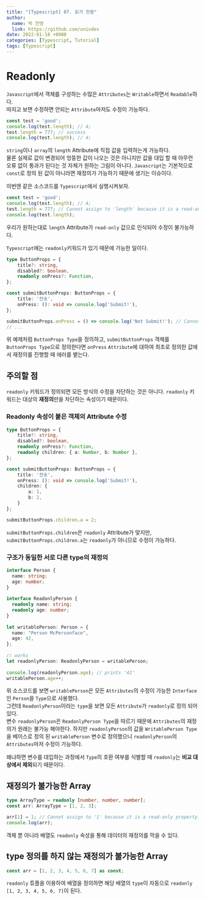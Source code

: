 ```yaml
---
title: "[Typescript] 07. 읽기 전용"
author:
  name: 박 찬영
  link: https://github.com/univdev
date: 2022-01-18 +0900
categories: [Typescript, Tutorial]
tags: [Typescript]
---
```

# Readonly
```Javascript```에서 객체를 구성하는 수많은 ```Attributes```는 ```Writable```하면서 ```Readable```하다.  
따지고 보면 수정하면 안되는 ```Attribute```마저도 수정이 가능하다.
```javascript
const test = 'good';
console.log(test.length); // 4;
test.length = 777; // success
console.log(test.length); // 4;
```
```string```이나 ```array```의 ```length``` Attribute에 직접 값을 입력하는게 가능하다.  
물론 실제로 값이 변경되어 엉뚱한 값이 나오는 것은 아니지만 값을 대입 할 때 아무런 오류 없이 통과가 된다는 것 자체가 원하는 그림이 아니다. ```Javascript```는 기본적으로 ```const```로 정의 된 값이 아니라면 재정의가 가능하기 때문에 생기는 이슈이다.

이번엔 같은 소스코드를 ```Typescript```에서 실행시켜보자.
```typescript
const test = 'good';
console.log(test.length); // 4;
test.length = 777; // Cannot assign to 'length' because it is a read-only Attribute.(2540)
console.log(test.length);
```
우리가 원하는대로 ```length``` Attribute가 ```read-only``` 값으로 인식되어 수정이 불가능하다.

```Typescript```에는 ```readonly```키워드가 있기 때문에 가능한 일이다.
```typescript
type ButtonProps = {
    title?: string,
    disabled?: boolean,
    readonly onPress?: Function,
};

const submitButtonProps: ButtonProps = {
    title: '전송',
    onPress: (): void => console.log('Submit!'),
};

submitButtonProps.onPress = () => console.log('Not Submit!'); // Cannot assign to 'onPress' because it is a read-only Attribute.(2540)
// ...
```
위 예제처럼 ```ButtonProps Type```을 정의하고, ```submitButtonProps``` 객체를 ```ButtonProps Type```으로 정의한다면 ```onPress``` ```Attribute```에 대하여 최초로 정의한 값에서 재정의를 진행할 때 에러를 뱉는다.
## 주의할 점
```readonly``` 키워드가 정의되면 모든 방식의 수정을 차단하는 것은 아니다. ```readonly``` 키워드는 대상의 **재정의**만을 차단하는 속성이기 때문이다.
### Readonly 속성이 붙은 객체의 Attribute 수정
```typescript
type ButtonProps = {
    title?: string,
    disabled?: boolean,
    readonly onPress?: Function,
    readonly children: { a: Number, b: Number },
};

const submitButtonProps: ButtonProps = {
    title: '전송',
    onPress: (): void => console.log('Submit!'),
    children: {
        a: 1,
        b: 2,
    }
};

submitButtonProps.children.a = 2;
```
```submitButtonProps.children```은 ```readonly``` Attribute가 맞지만, ```submitButtonProps.children.a```는 ```readonly```가 아니므로 수정이 가능하다.  
### 구조가 동일한 서로 다른 type의 재정의
```typescript
interface Person {
  name: string;
  age: number;
}
 
interface ReadonlyPerson {
  readonly name: string;
  readonly age: number;
}
 
let writablePerson: Person = {
  name: "Person McPersonface",
  age: 42,
};
 
// works
let readonlyPerson: ReadonlyPerson = writablePerson;
 
console.log(readonlyPerson.age); // prints '42'
writablePerson.age++;
```
위 소스코드를 보면 ```writablePerson```은 모든 ```Attributes```의 수정이 가능한 ```Interface```인 ```Person```을 ```Type```으로 사용했다.  
그런데 ```ReadonlyPerson```이라는 ```type```을 보면 모든 ```Attribute```가 ```readonly```로 정의 되어있다.  
변수 ```readonlyPerson```은 ```ReadonlyPerson Type```을 따르기 때문에 ```Attributes```의 재정의가 원래는 불가능 해야한다. 하지만 ```readonlyPerson```의 값을 ```WritablePerson Type```을 베이스로 정의 된 ```writablePerson``` 변수로 정의했으니 ```readonlyPerson```의 ```Attributes```마저 수정이 가능하다.

왜냐하면 변수를 대입하는 과정에서 ```Type```의 호환 여부를 식별할 때 ```readonly```는 **비교 대상에서 제외**되기 때문이다.
## 재정의가 불가능한 Array
```typescript
type ArrayType = readonly [number, number, number];
const arr: ArrayType = [1, 2, 3];

arr[1] = 1; // Cannot assign to '1' because it is a read-only property.
console.log(arr);
```
객체 뿐 아니라 배열도 ```readonly``` 속성을 통해 데이터의 재정의를 막을 수 있다.
## type 정의를 하지 않는 재정의가 불가능한 Array
```typescript
const arr = [1, 2, 3, 4, 5, 6, 7] as const;
```
```readonly``` 튜플을 이용하여 배열을 정의하면 해당 배열의 ```type```이 자동으로 ```readonly [1, 2, 3, 4, 5, 6, 7]```이 된다.